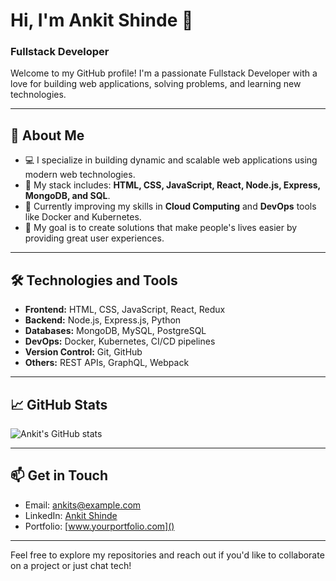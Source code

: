 # Hi, I'm Ankit Shinde 👋

### Fullstack Developer

Welcome to my GitHub profile! I'm a passionate Fullstack Developer with a love for building web applications, solving problems, and learning new technologies. 

---

## 🚀 About Me

- 💻 I specialize in building dynamic and scalable web applications using modern web technologies.
- 🔧 My stack includes: **HTML, CSS, JavaScript, React, Node.js, Express, MongoDB, and SQL**.
- 🌱 Currently improving my skills in **Cloud Computing** and **DevOps** tools like Docker and Kubernetes.
- 🎯 My goal is to create solutions that make people's lives easier by providing great user experiences.

---

## 🛠️ Technologies and Tools

- **Frontend:** HTML, CSS, JavaScript, React, Redux
- **Backend:** Node.js, Express.js, Python
- **Databases:** MongoDB, MySQL, PostgreSQL
- **DevOps:** Docker, Kubernetes, CI/CD pipelines
- **Version Control:** Git, GitHub
- **Others:** REST APIs, GraphQL, Webpack

---

## 📈 GitHub Stats

![Ankit's GitHub stats]()

---

## 📫 Get in Touch

- Email: ankits@example.com
- LinkedIn: [Ankit Shinde]()
- Portfolio: [www.yourportfolio.com]()

---

Feel free to explore my repositories and reach out if you'd like to collaborate on a project or just chat tech!

